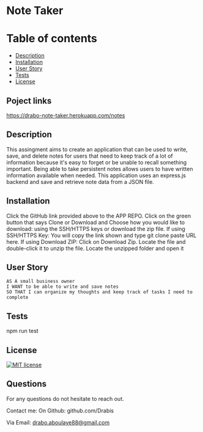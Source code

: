 # Note Taker

  # Table of contents
  * [Description](#description)
  * [Installation](#installation)
  * [User Story](#userstory)
  * [ Tests ](#Tests)
  * [License](#license)

   ## Poject links
   https://drabo-note-taker.herokuapp.com/notes

  ## Description
  This assingment aims to create an application that can be used to write, save, and delete notes for users that need to keep track of a lot of information because it's easy to forget or be unable to recall something important. Being able to take persistent notes allows users to have written information available when needed. This application uses an express.js backend and save and retrieve note data from a JSON file.
  
 

  ## Installation
  Click the GitHub link provided above to the APP REPO. Click on the green button that says Clone or Download and Choose how you would like to download: using the SSH/HTTPS keys or download the zip file. If using SSH/HTTPS Key: You will copy the link shown and type git clone paste URL here. If using Download ZIP: Click on Download Zip. Locate the file and double-click it to unzip the file. Locate the unzipped folder and open it

  ## User Story
    AS A small business owner
    I WANT to be able to write and save notes
    SO THAT I can organize my thoughts and keep track of tasks I need to complete


  ## Tests
  npm run test
  ## License
  [![MIT license](https://img.shields.io/badge/License-MIT-blue.svg)](https://lbesson.mit-license.org/)
  
  
  

  ## Questions
  For any questions do not hesitate to reach out. 

  Contact me:
  On Github: github.com/Drabis 

  Via Email: drabo.aboulaye88@gmail.com